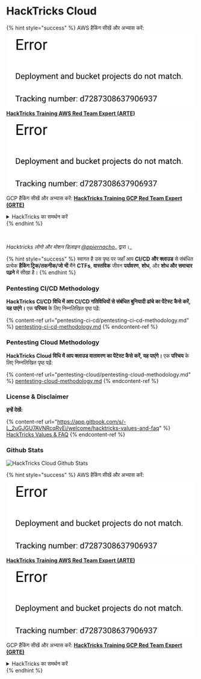 # HackTricks Cloud

{% hint style="success" %}
AWS हैकिंग सीखें और अभ्यास करें:<img src=".gitbook/assets/image (1) (1).png" alt="" data-size="line">[**HackTricks Training AWS Red Team Expert (ARTE)**](https://training.hacktricks.xyz/courses/arte)<img src=".gitbook/assets/image (1) (1).png" alt="" data-size="line">\
GCP हैकिंग सीखें और अभ्यास करें: <img src=".gitbook/assets/image (2).png" alt="" data-size="line">[**HackTricks Training GCP Red Team Expert (GRTE)**<img src=".gitbook/assets/image (2).png" alt="" data-size="line">](https://training.hacktricks.xyz/courses/grte)

<details>

<summary>HackTricks का समर्थन करें</summary>

* [**सदस्यता योजनाएँ**](https://github.com/sponsors/carlospolop) देखें!
* **💬 [**Discord समूह**](https://discord.gg/hRep4RUj7f) या [**टेलीग्राम समूह**](https://t.me/peass) में शामिल हों या **Twitter** 🐦 पर हमें **फॉलो करें** [**@hacktricks\_live**](https://twitter.com/hacktricks\_live)**.**
* **हैकिंग ट्रिक्स साझा करें और** [**HackTricks**](https://github.com/carlospolop/hacktricks) और [**HackTricks Cloud**](https://github.com/carlospolop/hacktricks-cloud) गिटहब रिपोजिटरी में PR सबमिट करें।

</details>
{% endhint %}

<figure><img src=".gitbook/assets/cloud.gif" alt=""><figcaption></figcaption></figure>

_Hacktricks लोगो और मोशन डिज़ाइन_ [_@ppiernacho_](https://www.instagram.com/ppieranacho/)_ द्वारा।_

{% hint style="success" %}
स्वागत है उस पृष्ठ पर जहाँ आप **CI/CD और क्लाउड** से संबंधित प्रत्येक **हैकिंग ट्रिक/तकनीक/जो भी** मैंने **CTFs**, **वास्तविक** जीवन **पर्यावरण**, **शोध**, और **शोध और समाचार पढ़ने** में सीखा है।
{% endhint %}

### **Pentesting CI/CD Methodology**

**HackTricks CI/CD विधि में आप CI/CD गतिविधियों से संबंधित बुनियादी ढांचे का पेंटेस्ट कैसे करें, यह पाएंगे।** एक **परिचय** के लिए निम्नलिखित पृष्ठ पढ़ें:

{% content-ref url="pentesting-ci-cd/pentesting-ci-cd-methodology.md" %}
[pentesting-ci-cd-methodology.md](pentesting-ci-cd/pentesting-ci-cd-methodology.md)
{% endcontent-ref %}

### Pentesting Cloud Methodology

**HackTricks Cloud विधि में आप क्लाउड वातावरण का पेंटेस्ट कैसे करें, यह पाएंगे।** एक **परिचय** के लिए निम्नलिखित पृष्ठ पढ़ें:

{% content-ref url="pentesting-cloud/pentesting-cloud-methodology.md" %}
[pentesting-cloud-methodology.md](pentesting-cloud/pentesting-cloud-methodology.md)
{% endcontent-ref %}

### License & Disclaimer

**इन्हें देखें:**

{% content-ref url="https://app.gitbook.com/s/-L_2uGJGU7AVNRcqRvEi/welcome/hacktricks-values-and-faq" %}
[HackTricks Values & FAQ](https://app.gitbook.com/s/-L\_2uGJGU7AVNRcqRvEi/welcome/hacktricks-values-and-faq)
{% endcontent-ref %}

### Github Stats

![HackTricks Cloud Github Stats](https://repobeats.axiom.co/api/embed/1dfdbb0435f74afa9803cd863f01daac17cda336.svg)

{% hint style="success" %}
AWS हैकिंग सीखें और अभ्यास करें:<img src=".gitbook/assets/image (1) (1).png" alt="" data-size="line">[**HackTricks Training AWS Red Team Expert (ARTE)**](https://training.hacktricks.xyz/courses/arte)<img src=".gitbook/assets/image (1) (1).png" alt="" data-size="line">\
GCP हैकिंग सीखें और अभ्यास करें: <img src=".gitbook/assets/image (2).png" alt="" data-size="line">[**HackTricks Training GCP Red Team Expert (GRTE)**<img src=".gitbook/assets/image (2).png" alt="" data-size="line">](https://training.hacktricks.xyz/courses/grte)

<details>

<summary>HackTricks का समर्थन करें</summary>

* [**सदस्यता योजनाएँ**](https://github.com/sponsors/carlospolop) देखें!
* **💬 [**Discord समूह**](https://discord.gg/hRep4RUj7f) या [**टेलीग्राम समूह**](https://t.me/peass) में शामिल हों या **Twitter** 🐦 पर हमें **फॉलो करें** [**@hacktricks\_live**](https://twitter.com/hacktricks\_live)**.**
* **हैकिंग ट्रिक्स साझा करें और** [**HackTricks**](https://github.com/carlospolop/hacktricks) और [**HackTricks Cloud**](https://github.com/carlospolop/hacktricks-cloud) गिटहब रिपोजिटरी में PR सबमिट करें।

</details>
{% endhint %}
